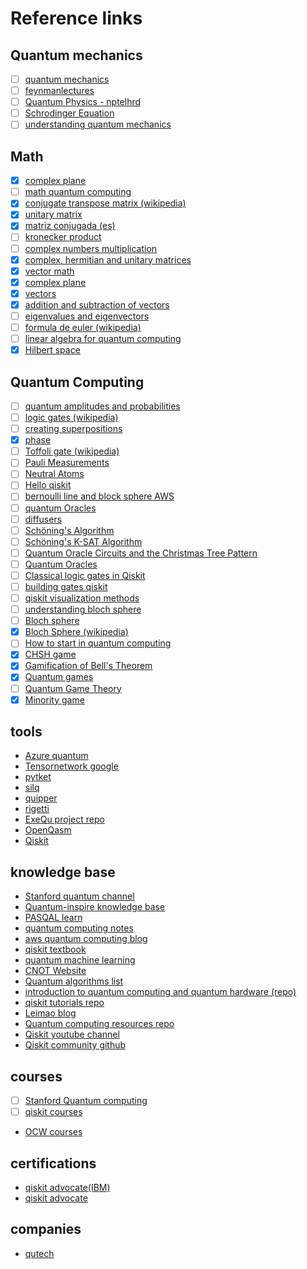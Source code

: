 # Reference links

## Quantum mechanics

* [ ] [quantum mechanics](https://www.khanacademy.org/science/physics/quantum-physics)
* [ ] [feynmanlectures](https://www.feynmanlectures.caltech.edu/)
* [ ] [Quantum Physics - nptelhrd](https://www.youtube.com/playlist?list=PL0F530F3BAF8C6FCC)
* [ ] [Schrodinger Equation](https://youtu.be/QeUMFo8sODk)
* [ ] [understanding quantum mechanics](https://www.youtube.com/playlist?list=PLwgQsqtH9H5djIfFhXE6We207beTgUnyL)

## Math

* [X] [complex plane](https://en.wikipedia.org/wiki/Complex_plane)
* [ ] [math quantum computing](https://towardsdatascience.com/explaining-the-math-of-a-quantum-circuit-for-the-non-mathematician-79abf345c508)
* [X] [conjugate transpose matrix (wikipedia)](https://en.wikipedia.org/wiki/Conjugate_transpose)
* [X] [unitary matrix](https://mathworld.wolfram.com/UnitaryMatrix.html)
* [X] [matriz conjugada (es)](https://youtu.be/w4SYkLpytSs)
* [ ] [kronecker product](https://mathworld.wolfram.com/KroneckerProduct.html)
* [ ] [complex numbers multiplication](https://www.khanacademy.org/math/algebra2/x2ec2f6f830c9fb89:complex/x2ec2f6f830c9fb89:complex-mul/a/multiplying-complex-numbers)
* [X] [complex, hermitian and unitary matrices](https://youtu.be/DUuTx2nbizM)
* [X] [vector math](https://mathinsight.org/vector_introduction)
* [X] [complex plane](https://www.mathsisfun.com/algebra/complex-plane.html)
* [X] [vectors](https://www.khanacademy.org/math/precalculus/x9e81a4f98389efdf:vectors)
* [X] [addition and subtraction of vectors](https://youtu.be/VFRW0f0XUU8)
* [ ] [eigenvalues and eigenvectors](https://www.khanacademy.org/math/linear-algebra/alternate-bases/eigen-everything/v/linear-algebra-introduction-to-eigenvalues-and-eigenvectors)
* [ ] [formula de euler (wikipedia)](https://en.wikipedia.org/wiki/Euler%27s_formula)
* [ ] [linear algebra for quantum computing](https://cds.cern.ch/record/1522001/files/978-1-4614-6336-8_BookBackMatter.pdf)
* [X] [Hilbert space](https://ncatlab.org/nlab/show/Hilbert+space)

## Quantum Computing

* [ ] [quantum amplitudes and probabilities](https://towardsdatascience.com/quantum-amplitudes-and-probabilities-b49a6969b0b9)
* [ ] [logic gates (wikipedia)](https://en.wikipedia.org/wiki/Quantum_logic_gate)
* [ ] [creating superpositions](https://quantum-computing.ibm.com/composer/docs/iqx/guide/creating-superpositions)
* [X] [phase](https://en.wikipedia.org/wiki/File:Phase_shifter_using_IQ_modulator.gif)
* [ ] [Toffoli gate (wikipedia)](https://en.wikipedia.org/wiki/Toffoli_gate)
* [ ] [Pauli Measurements](https://learn.microsoft.com/en-us/azure/quantum/concepts-pauli-measurements)
* [ ] [Neutral Atoms](https://arxiv.org/pdf/2006.12326.pdf)
* [ ] [Hello qiskit](https://qiskit.org/textbook/ch-ex/hello-qiskit.html)
* [ ] [bernoulli line and block sphere AWS](https://aws.amazon.com/blogs/quantum-computing/bernoulli-line-and-the-bloch-sphere/)
* [ ] [quantum Oracles](https://learn.microsoft.com/en-us/azure/quantum/concepts-oracles)
* [ ] [diffusers](https://towardsdatascience.com/a-practical-guide-to-quantum-amplitude-amplification-dbcbe467044a)
* [ ] [Schöning's Algorithm](https://www.cs.yale.edu/homes/spielman/366/schoening.pdf)
* [ ] [Schöning's K-SAT Algorithm](https://arxiv.org/pdf/1008.4067.pdf)
* [ ] [Quantum Oracle Circuits and the Christmas Tree Pattern](https://msoeken.github.io/blog_qac.html)
* [ ] [Quantum Oracles](https://benjaminwhiteside.com/2022/08/07/quantum-oracles/)
* [ ] [Classical logic gates in Qiskit](https://gist.github.com/primaryobjects/49674b30f1882401b32fc46d1991ef89)
* [ ] [building gates qiskit](https://qiskit.org/textbook/ch-gates/more-circuit-identities.html)
* [ ] [qiskit visualization methods](https://qiskit.org/documentation/apidoc/visualization.html)
* [ ] [understanding bloch sphere](https://physics.stackexchange.com/questions/204090/understanding-the-bloch-sphere)
* [ ] [Bloch sphere](https://leimao.github.io/blog/Qubit-Bloch-Sphere/)
* [X] [Bloch Sphere (wikipedia)](https://en.wikipedia.org/wiki/File:Bloch_sphere.svg)
* [ ] [How to start in quantum computing](https://www.nature.com/articles/d41586-021-00533-x)
* [X] [CHSH game](https://youtu.be/q6kmvU9LsIg)
* [X] [Gamification of Bell's Theorem](https://youtu.be/v7jctqKsUMA)
* [X] [Quantum games](https://medium.com/colibritd-quantum/quantum-games-when-the-players-enjoy-entanglement-20a50aef255e)
* [ ] [Quantum Game Theory](https://medium.com/mit-6-s089-intro-to-quantum-computing/quantum-game-theory-overview-example-issues-and-the-future-5b00495eb4a5)
* [X] [Minority game](https://youtu.be/TmcCZ2f9sDI)

## tools

* [Azure quantum](https://learn.microsoft.com/pt-br/azure/quantum/)
* [Tensornetwork google](https://github.com/google/TensorNetwork)
* [pytket](https://cqcl.github.io/tket/pytket/api/index.html)
* [silq](https://silq.ethz.ch/)
* [quipper](https://www.mathstat.dal.ca/~selinger/quipper/)
* [rigetti](https://qcs.rigetti.com)
* [ExeQu project repo](https://github.com/Htraez/ExeQu)
* [OpenQasm](https://openqasm.com/index.html)
* [Qiskit](https://qiskit.org)

## knowledge base

* [Stanford quantum channel](https://www.youtube.com/@stanfordquantum8922)
* [Quantum-inspire knowledge base](https://www.quantum-inspire.com/kbase/introduction-to-quantum-computing/)
* [PASQAL learn](https://www.pasqal.com/learn/media)
* [quantum computing notes](https://akyrillidis.github.io/notes/)
* [aws quantum computing blog](https://aws.amazon.com/blogs/quantum-computing/)
* [qiskit textbook](https://qiskit.org/textbook/preface.html)
* [quantum machine learning](https://github.com/quantum-machine-learning)
* [CNOT Website](https://cnot.io/quantum_computing/)
* [Quantum algorithms list](https://quantumalgorithmzoo.org/)
* [introduction to quantum computing and quantum hardware (repo)](https://github.com/qiskit-community/intro-to-quantum-computing-and-quantum-hardware)
* [qiskit tutorials repo](https://github.com/Qiskit/qiskit-tutorials)
* [Leimao blog](https://leimao.github.io/blog/)
* [Quantum computing resources repo](https://github.com/desireevl/awesome-quantum-computing)
* [Qiskit youtube channel](https://www.youtube.com/channel/UClBNq7mCMf5xm8baE_VMl3A)
* [Qiskit community github](https://github.com/qiskit-community)

## courses

* [ ] [Stanford Quantum computing](https://qc.stanford.edu/hsqccourse)
* [ ] [qiskit courses](https://learn.qiskit.org/)
* [OCW courses](https://ocw.mit.edu/search/?q=quantum%20computing)

## certifications

* [qiskit advocate(IBM)](https://www.ibm.com/training/badge/qiskit-advocate)
* [qiskit advocate](https://qiskit.org/advocates/)

## companies

* [qutech](https://qutech.nl)
